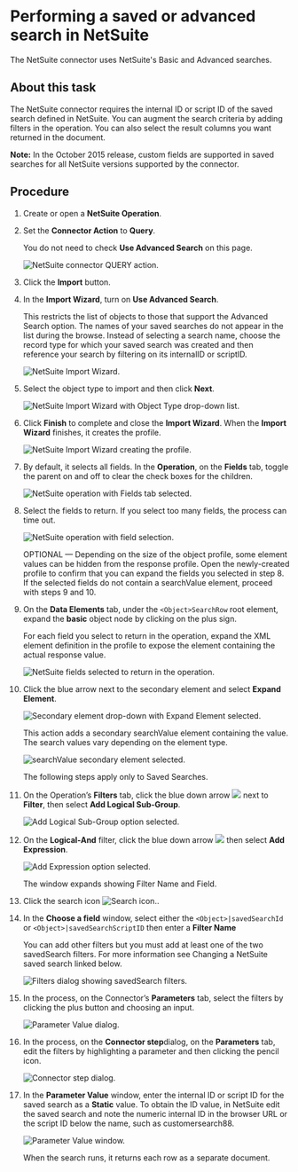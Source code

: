 # Performing a saved or advanced search in NetSuite 

<head>
  <meta name="guidename" content="Integration"/>
  <meta name="context" content="GUID-d034af61-466a-4cad-a6d5-d089481b62d8"/>
</head>


The NetSuite connector uses NetSuite's Basic and Advanced searches.

## About this task

The NetSuite connector requires the internal ID or script ID of the saved search defined in NetSuite. You can augment the search criteria by adding filters in the operation. You can also select the result columns you want returned in the document.

**Note:** In the October 2015 release, custom fields are supported in saved searches for all NetSuite versions supported by the connector.

## Procedure

1.  Create or open a **NetSuite Operation**.

2.  Set the **Connector Action** to **Query**.

    You do not need to check **Use Advanced Search** on this page.

    ![NetSuite connector QUERY action.](../Images/build-Netsuite-adv-query.jpg)

3.  Click the **Import** button.

4.  In the **Import Wizard**, turn on **Use Advanced Search**.

    This restricts the list of objects to those that support the Advanced Search option. The names of your saved searches do not appear in the list during the browse. Instead of selecting a search name, choose the record type for which your saved search was created and then reference your search by filtering on its internalID or scriptID.

    ![NetSuite Import Wizard.](../Images/Netsuite2-import_wizard-100_b158fa86-6b3b-40f6-a65a-e029c5cd7eec.jpg)

5.  Select the object type to import and then click **Next**.

    ![NetSuite Import Wizard with Object Type drop-down list.](../Images/Netsuite3-import_wizard_f6999dd7-8178-4442-b3bf-e4d7cbb704b9.jpg)

6.  Click **Finish** to complete and close the **Import Wizard**. When the **Import Wizard** finishes, it creates the profile.

    ![NetSuite Import Wizard creating the profile.](../Images/Netsuite4_import_wizard_32f316a1-0514-419b-b3e2-783b35e4f852.jpg)

7.  By default, it selects all fields. In the **Operation**, on the **Fields** tab, toggle the parent on and off to clear the check boxes for the children.

    ![NetSuite operation with Fields tab selected.](../Images/Netsuite_fields_unchecks_4d5ddbc2-3aba-4645-9db6-eb4fa6028810.jpg)

8.  Select the fields to return. If you select too many fields, the process can time out.

    ![NetSuite operation with field selection.](../Images/Netsuite_fields_after_check_1f2af47b-9718-4ebc-81c9-5d40cb518ac7.jpg)

    OPTIONAL — Depending on the size of the object profile, some element values can be hidden from the response profile. Open the newly-created profile to confirm that you can expand the fields you selected in step 8. If the selected fields do not contain a searchValue element, proceed with steps 9 and 10.

9.  On the **Data Elements** tab, under the `<Object>SearchRow` root element, expand the **basic** object node by clicking on the plus sign.

    For each field you select to return in the operation, expand the XML element definition in the profile to expose the element containing the actual response value.

    ![NetSuite fields selected to return in the operation.](../Images/Netsuite_data_elements_searchrow_ca445ed7-77a8-4f4d-a440-c9c8e491408d.jpg)

10. Click the blue arrow next to the secondary element and select **Expand Element**.

    ![Secondary element drop-down with Expand Element selected.](../Images/Netsuite_expand_element_fc1747d7-3450-4a5f-8f16-e92b64dd4246.jpg)

    This action adds a secondary searchValue element containing the value. The search values vary depending on the element type.

    ![searchValue secondary element selected.](../Images/Netsuite_searchvalue_child_element_18559261-72c6-413a-a0fa-51ed3c591bd1.jpg)

    The following steps apply only to Saved Searches.

11. On the Operation’s **Filters** tab, click the blue down arrow ![](../Images/main-ic-arrow-blue-down-16=GUID-CA79043B-869E-4C8B-A46E-5D4D4FA1DBEE=1=en-us=Low_ee257e3c-4362-486e-b1f1-4d613b679c4c.jpg) next to **Filter**, then select **Add Logical Sub-Group**.

    ![Add Logical Sub-Group option selected.](../Images/Netsuite_logical_subgroup_72eb29a4-8add-4967-8cbb-dac7e4bf0071.jpg)

12. On the **Logical-And** filter, click the blue down arrow ![](../Images/main-ic-arrow-blue-down-16=GUID-CA79043B-869E-4C8B-A46E-5D4D4FA1DBEE=1=en-us=Low_ee257e3c-4362-486e-b1f1-4d613b679c4c.jpg) then select **Add Expression**.

    ![Add Expression option selected.](../Images/Netsuite_add_expression_210e8322-0c0c-4ae1-97e5-24bcd052fdc9.jpg)

    The window expands showing Filter Name and Field.

13. Click the search icon ![Search icon.](../Images/main-ic-magnifying-glass-16_cd0f3352-63b0-4d15-af6d-86e11b9d14eb.jpg).

14. In the **Choose a field** window, select either the `<Object>|savedSearchId` or `<Object>|savedSearchScriptID` then enter a **Filter Name**

    You can add other filters but you must add at least one of the two savedSearch filters. For more information see Changing a NetSuite saved search linked below.

    ![Filters dialog showing savedSearch filters.](../Images/Netsuite_account_savedsearch_92cc1927-f92e-4850-bd10-00e81e252490.jpg)

15. In the process, on the Connector’s **Parameters** tab, select the filters by clicking the plus button and choosing an input.

    ![Parameter Value dialog.](../Images/Netsuite_filter_selection_364ec618-de7a-4f7f-81a7-0dc2fb189a64.jpg)

16. In the process, on the **Connector step**dialog, on the **Parameters** tab, edit the filters by highlighting a parameter and then clicking the pencil icon.

    ![Connector step dialog.](../Images/Netsuite_process_parameter_fae7a7e7-6929-4cf1-b8b2-bfc35ab653ce.jpg)

17. In the **Parameter Value** window, enter the internal ID or script ID for the saved search as a **Static** value. To obtain the ID value, in NetSuite edit the saved search and note the numeric internal ID in the browser URL or the script ID below the name, such as customersearch88.

    ![Parameter Value window.](../Images/Netsuite_process_static_value_ea1bdd6d-28ea-40db-bb15-3b575b5c6d03.jpg)

    When the search runs, it returns each row as a separate document.